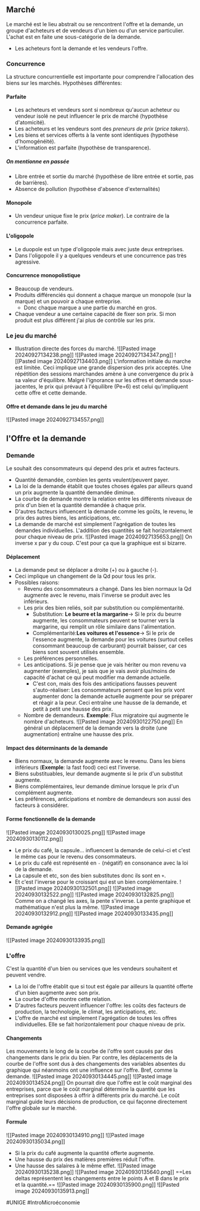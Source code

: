 ## Marché
Le marché est le lieu abstrait ou se rencontrent l'offre et la demande, un groupe d'acheteurs et de vendeurs d'un bien ou d'un service particulier. L'achat est en faite une sous-catégorie de la demande.
- Les acheteurs font la demande et les vendeurs l'offre.
### Concurrence
La structure concurrentielle est importante pour comprendre l'allocation des biens sur les marchés. Hypothèses différentes:
#### Parfaite
- Les acheteurs et vendeurs sont si nombreux qu'aucun acheteur ou vendeur isolé ne peut influencer le prix de marché (hypothèse d'atomicité).
- Les acheteurs et les vendeurs sont des *preneurs de prix* (*price takers*).
- Les biens et services offerts à la vente sont identiques (hypothèse d'homogénéité).
- L'information est parfaite (hypothèse de transparence).
##### On mentionne en passée
- Libre entrée et sortie du marché (hypothèse de libre entrée et sortie, pas de barrières).
- Absence de pollution (hypothèse d'absence d'externalités)
#### Monopole
- Un vendeur unique fixe le prix (*price maker*). Le contraire de la concurrence parfaite.
#### L'oligopole
- Le duopole est un type d'oligopole mais avec juste deux entreprises.
- Dans l'oligopole il y a quelques vendeurs et une concurrence pas très agressive.
#### Concurrence monopolistique
- Beaucoup de vendeurs.
- Produits différenciés qui donnent a chaque marque un monopole (sur la marque) et un pouvoir a chaque entreprise.
	- Donc chaque marque a une partie du marché en gros.
- Chaque vendeur a une certaine capacité de fixer son prix. Si mon produit est plus différent j'ai plus de contrôle sur les prix.
### Le jeu du marché
- Illustration directe des forces du marché.
	![[Pasted image 20240927134238.png]]
	![[Pasted image 20240927134347.png]]
	![[Pasted image 20240927134403.png]]
L'information initiale du marche est limitée. Ceci implique une grande dispersion des prix acceptés. Une répétition des sessions marchandes amène à une convergence du prix à sa valeur d'équilibre. Malgré l'ignorance sur les offres et demande sous-jacentes, le prix qui prévaut à l'équilibre (Pe=6) est celui qu'impliquent cette offre et cette demande.
#### Offre et demande dans le jeu du marché
![[Pasted image 20240927134557.png]]
## l'Offre et la demande
### Demande
Le souhait des consommateurs qui depend des prix et autres facteurs.
- Quantité demandée, combien les gents veulent/peuvent payer.
- La loi de la demande établit que toutes choses égales par ailleurs quand un prix augmente la quantité demandée diminue.
- La courbe de demande montre la relation entre les différents niveaux de prix d'un bien et la quantité demandée à chaque prix.
- D'autres facteurs influencent la demande comme les goûts, le revenu, le prix des autres biens, les anticipations, etc.
- La demande de marché est simplement l'agrégation de toutes les demandes individuelles. L'addition des quantités se fait horizontalement pour chaque niveau de prix.
![[Pasted image 20240927135653.png]]
On inverse x par y du coup. C'est pour ça que la graphique est si bizarre.
#### Déplacement
- La demande peut se déplacer a droite (+) ou à gauche (-).
- Ceci implique un changement de la Qd pour tous les prix.
- Possibles raisons:
	- Revenu des consommateurs a changé. Dans les bien normaux la Qd augmente avec le revenu, mais l'inverse se produit avec les inférieurs.
	- Les prix des bien reliés, soit par substitution ou complémentarité.
		- Substitution: **Le beurre et la margarine**-> Si le prix du beurre augmente, les consommateurs peuvent se tourner vers la margarine, qui remplit un rôle similaire dans l'alimentation.
		- Complémentarité:**Les voitures et l'essence**-> Si le prix de l'essence augmente, la demande pour les voitures (surtout celles consommant beaucoup de carburant) pourrait baisser, car ces biens sont souvent utilisés ensemble.
	- Les préférences personnelles.
	- Les anticipations. Si je pense que je vais hériter ou mon revenu va augmenter (exemples), je sais que je vais avoir plus/moins de capacité d'achat ce qui peut modifier ma demande actuelle.
		- C'est con, mais des fois des anticipations fausses peuvent s'auto-réaliser: Les consommateurs pensent que les prix vont augmenter donc la demande actuelle augmente pour se préparer et réagir a la peur. Ceci entraîne une hausse de la demande, et petit à petit une hausse des prix.
	- Nombre de demandeurs. **Exemple**: Flux migratoire qui augmente le nombre d'acheteurs.
![[Pasted image 20240930122750.png]]
En général un déplacement de la demande vers la droite (une augmentation) entraîne une hausse des prix.
#### Impact des déterminants de la demande
- Biens normaux, la demande augmente avec le revenu. Dans les biens inférieurs (**Exemple**: la fast food) ceci est l'inverse.
- Biens substituables, leur demande augmente si le prix d'un substitut augmente.
- Biens complémentaires, leur demande diminue lorsque le prix d'un complément augmente.
- Les préférences, anticipations et nombre de demandeurs son aussi des facteurs à considérer.
#### Forme fonctionnelle de la demande
![[Pasted image 20240930130025.png]]
![[Pasted image 20240930130112.png]]
- Le prix du café, la capsule... influencent la demande de celui-ci et c'est le même cas pour le revenu des consommateurs.
- Le prix du café est représenté en `-` (négatif) en consonance avec la loi de la demande.
- La capsule et etc, son des bien substitutes donc ils sont en `+`.
- Et c'est l'inverse pour le croissant qui est un bien complémentaire.
![[Pasted image 20240930132501.png]]
![[Pasted image 20240930132522.png]]
![[Pasted image 20240930132825.png]]
Comme on a changé les axes, la pente s'inverse. La pente graphique et mathématique n'est plus la même.
![[Pasted image 20240930132912.png]]
![[Pasted image 20240930133435.png]]
#### Demande agrégée
![[Pasted image 20240930133935.png]]
### L'offre
C'est la quantité d'un bien ou services que les vendeurs souhaitent et peuvent vendre.
- La loi de l'offre établit que si tout est égale par ailleurs la quantité offerte d'un bien augmente avec son prix.
- La courbe d'offre montre cette relation.
- D'autres facteurs peuvent influencer l'offre: les coûts des facteurs de production, la technologie, le climat, les anticipations, etc.
- L'offre de marché est simplement l'agrégation de toutes les offres individuelles. Elle se fait horizontalement pour chaque niveau de prix.
#### Changements
Les mouvements le long de la courbe de l'offre sont causés par des changements dans le prix du bien. Par contre, les déplacements de la courbe de l'offre sont dus à des changements des variables absentes du graphique qui néanmoins ont une influence sur l'offre. Bref, comme la demande.
![[Pasted image 20240930134445.png]]
![[Pasted image 20240930134524.png]]
On pourrait dire que l'offre est le coût marginal des entreprises, parce que le coût marginal détermine la quantité que les entreprises sont disposées à offrir à différents prix du marché. Le coût marginal guide leurs décisions de production, ce qui façonne directement l'offre globale sur le marché.
#### Formule
![[Pasted image 20240930134910.png]]
![[Pasted image 20240930135034.png]]
- Si la prix du café augmente la quantité offerte augmente.
- Une hausse du prix des matières premières réduit l'offre.
- Une hausse des salaires à le même effet.
![[Pasted image 20240930135238.png]]
![[Pasted image 20240930135640.png]]
==Les deltas représentent les changements entre le points A et B dans le prix et la quantité.==
![[Pasted image 20240930135900.png]]
![[Pasted image 20240930135913.png]]

#UNIGE 
#IntroMicroéconomie 